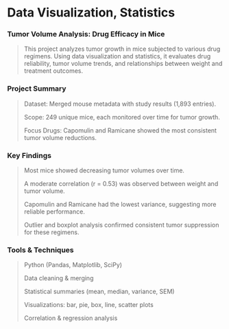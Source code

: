 # Data Visualization, Statistics

### Tumor Volume Analysis: Drug Efficacy in Mice
> This project analyzes tumor growth in mice subjected to various drug regimens. Using data visualization and statistics, it evaluates drug reliability, tumor volume trends, and relationships between weight and treatment outcomes.

### Project Summary
> Dataset: Merged mouse metadata with study results (1,893 entries).
> 
> Scope: 249 unique mice, each monitored over time for tumor growth.
> 
> Focus Drugs: Capomulin and Ramicane showed the most consistent tumor volume reductions.

### Key Findings
> Most mice showed decreasing tumor volumes over time.
> 
> A moderate correlation (r = 0.53) was observed between weight and tumor volume.
> 
> Capomulin and Ramicane had the lowest variance, suggesting more reliable performance.
> 
> Outlier and boxplot analysis confirmed consistent tumor suppression for these regimens.
>

### Tools & Techniques
> Python (Pandas, Matplotlib, SciPy)
>
> Data cleaning & merging
> 
> Statistical summaries (mean, median, variance, SEM)
> 
> Visualizations: bar, pie, box, line, scatter plots
> 
> Correlation & regression analysis
> 
